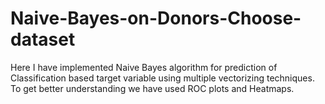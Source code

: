 # Naive-Bayes-on-Donors-Choose-dataset
Here I have implemented Naive Bayes algorithm for prediction of Classification based target variable using multiple vectorizing techniques. To get better understanding we have used ROC plots and Heatmaps.
